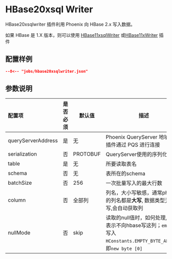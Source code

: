 # HBase20xsql Writer

HBase20xsqlwriter 插件利用 Phoenix 向 HBase 2.x 写入数据。

如果 HBase 是 1.X 版本，则可以使用 [HBase11xsqlWriter](../hbase11xsqlwriter) 或[HBase11xWriter](../hbase11xwriter) 插件

## 配置样例

```json
--8<-- "jobs/hbase20xsqlwriter.json"
```

## 参数说明

| 配置项             | 是否必须 | 默认值   | 描述                                                                                          |
| :----------------- | :------: | -------- | --------------------------------------------------------------------------------------- |
| queryServerAddress |    是    | 无       | Phoenix QueryServer 地址, 该插件通过 PQS 进行连接                                             |
| serialization      |    否    | PROTOBUF | QueryServer使用的序列化协议                                                                   |
| table              |    是    | 无       | 所要读取表名                                                                                  |
| schema             |    否    | 无       | 表所在的schema                                                                                |
| batchSize          | 否  | 256 | 一次批量写入的最大行数 |
| column             |    否    | 全部列   | 列名，大小写敏感，通常phoenix的列名都是**大写**, 数据类型无需填写,会自动获取列          |
| nullMode        |    否    | skip   | 读取的null值时，如何处理, `skip` 表示不向hbase写这列；`empty`：写入 `HConstants.EMPTY_BYTE_ARRAY`，即`new byte [0]`               |
